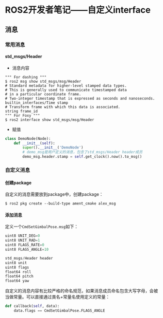 # ROS2开发者笔记——自定义interface

## 消息

### 常用消息

#### std_msgs/Header

- 消息内容

```shell
""" For dashing """
$ ros2 msg show std_msgs/msg/Header 
# Standard metadata for higher-level stamped data types.
# This is generally used to communicate timestamped data
# in a particular coordinate frame.
# Two-integer timestamp that is expressed as seconds and nanoseconds.
builtin_interfaces/Time stamp
# Transform frame with which this data is associated.
string frame_id
""" For Foxy """
$ ros2 interface show std_msgs/msg/Header 
```

- 赋值

```python
class DemoNode(Node):
    def __init__(self):
        super().__init__('DemoNode')
        # demo_msg是用户定义的消息，包含了std_msgs/Header header成员
    	demo_msg.header.stamp = self.get_clock().now().to_msg()
```



### 自定义消息

#### 创建package

自定义的消息需要放到package中，创建package：

```shell
$ ros2 pkg create --build-type ament_cmake alex_msg
```

#### 添加消息

定义一个`CmdSetGimbalPose.msg`如下：

```python
uint8 UNIT_DEG=0
uint8 UNIT_RAD=1
uint8 FLAGS_RATE=0
uint8 FLAGS_ANGLE=10

std_msgs/Header header
uint8 unit
uint8 flags
float64 roll
float64 pitch
float64 yaw
```

自定义的消息内容有比较严格的命名规范，如果消息成员命名包含大写字母，会被当做常量。可以直接通过类名+常量名使用定义的常量：

```python
def callback(self, data):
	data.flags == CmdSetGimbalPose.FLAGS_ANGLE
```



